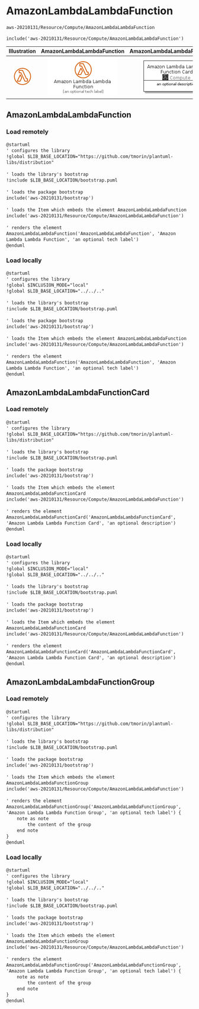 # AmazonLambdaLambdaFunction


```text
aws-20210131/Resource/Compute/AmazonLambdaLambdaFunction
```

```text
include('aws-20210131/Resource/Compute/AmazonLambdaLambdaFunction')
```



| Illustration | AmazonLambdaLambdaFunction | AmazonLambdaLambdaFunctionCard | AmazonLambdaLambdaFunctionGroup |
| :---: | :---: | :---: | :---: |
| ![illustration for Illustration](../../../aws-20210131/Resource/Compute/AmazonLambdaLambdaFunction.png) | ![illustration for AmazonLambdaLambdaFunction](../../../aws-20210131/Resource/Compute/AmazonLambdaLambdaFunction.Local.png) | ![illustration for AmazonLambdaLambdaFunctionCard](../../../aws-20210131/Resource/Compute/AmazonLambdaLambdaFunctionCard.Local.png) | ![illustration for AmazonLambdaLambdaFunctionGroup](../../../aws-20210131/Resource/Compute/AmazonLambdaLambdaFunctionGroup.Local.png) |




## AmazonLambdaLambdaFunction

### Load remotely
```plantuml
@startuml
' configures the library
!global $LIB_BASE_LOCATION="https://github.com/tmorin/plantuml-libs/distribution"

' loads the library's bootstrap
!include $LIB_BASE_LOCATION/bootstrap.puml

' loads the package bootstrap
include('aws-20210131/bootstrap')

' loads the Item which embeds the element AmazonLambdaLambdaFunction
include('aws-20210131/Resource/Compute/AmazonLambdaLambdaFunction')

' renders the element
AmazonLambdaLambdaFunction('AmazonLambdaLambdaFunction', 'Amazon Lambda Lambda Function', 'an optional tech label')
@enduml
```

### Load locally
```plantuml
@startuml
' configures the library
!global $INCLUSION_MODE="local"
!global $LIB_BASE_LOCATION="../../.."

' loads the library's bootstrap
!include $LIB_BASE_LOCATION/bootstrap.puml

' loads the package bootstrap
include('aws-20210131/bootstrap')

' loads the Item which embeds the element AmazonLambdaLambdaFunction
include('aws-20210131/Resource/Compute/AmazonLambdaLambdaFunction')

' renders the element
AmazonLambdaLambdaFunction('AmazonLambdaLambdaFunction', 'Amazon Lambda Lambda Function', 'an optional tech label')
@enduml
```

## AmazonLambdaLambdaFunctionCard

### Load remotely
```plantuml
@startuml
' configures the library
!global $LIB_BASE_LOCATION="https://github.com/tmorin/plantuml-libs/distribution"

' loads the library's bootstrap
!include $LIB_BASE_LOCATION/bootstrap.puml

' loads the package bootstrap
include('aws-20210131/bootstrap')

' loads the Item which embeds the element AmazonLambdaLambdaFunctionCard
include('aws-20210131/Resource/Compute/AmazonLambdaLambdaFunction')

' renders the element
AmazonLambdaLambdaFunctionCard('AmazonLambdaLambdaFunctionCard', 'Amazon Lambda Lambda Function Card', 'an optional description')
@enduml
```

### Load locally
```plantuml
@startuml
' configures the library
!global $INCLUSION_MODE="local"
!global $LIB_BASE_LOCATION="../../.."

' loads the library's bootstrap
!include $LIB_BASE_LOCATION/bootstrap.puml

' loads the package bootstrap
include('aws-20210131/bootstrap')

' loads the Item which embeds the element AmazonLambdaLambdaFunctionCard
include('aws-20210131/Resource/Compute/AmazonLambdaLambdaFunction')

' renders the element
AmazonLambdaLambdaFunctionCard('AmazonLambdaLambdaFunctionCard', 'Amazon Lambda Lambda Function Card', 'an optional description')
@enduml
```

## AmazonLambdaLambdaFunctionGroup

### Load remotely
```plantuml
@startuml
' configures the library
!global $LIB_BASE_LOCATION="https://github.com/tmorin/plantuml-libs/distribution"

' loads the library's bootstrap
!include $LIB_BASE_LOCATION/bootstrap.puml

' loads the package bootstrap
include('aws-20210131/bootstrap')

' loads the Item which embeds the element AmazonLambdaLambdaFunctionGroup
include('aws-20210131/Resource/Compute/AmazonLambdaLambdaFunction')

' renders the element
AmazonLambdaLambdaFunctionGroup('AmazonLambdaLambdaFunctionGroup', 'Amazon Lambda Lambda Function Group', 'an optional tech label') {
    note as note
        the content of the group
    end note
}
@enduml
```

### Load locally
```plantuml
@startuml
' configures the library
!global $INCLUSION_MODE="local"
!global $LIB_BASE_LOCATION="../../.."

' loads the library's bootstrap
!include $LIB_BASE_LOCATION/bootstrap.puml

' loads the package bootstrap
include('aws-20210131/bootstrap')

' loads the Item which embeds the element AmazonLambdaLambdaFunctionGroup
include('aws-20210131/Resource/Compute/AmazonLambdaLambdaFunction')

' renders the element
AmazonLambdaLambdaFunctionGroup('AmazonLambdaLambdaFunctionGroup', 'Amazon Lambda Lambda Function Group', 'an optional tech label') {
    note as note
        the content of the group
    end note
}
@enduml
```

